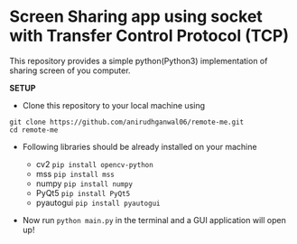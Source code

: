 # Screen Sharing app using socket with Transfer Control Protocol (TCP)

This repository provides a simple python(Python3) implementation of sharing screen of you computer.

**SETUP**

- Clone this repository to your local machine using
```
git clone https://github.com/anirudhganwal06/remote-me.git
cd remote-me
```

- Following libraries should be already installed on your machine
  - cv2 `pip install opencv-python`
  - mss `pip install mss`
  - numpy `pip install numpy`
  - PyQt5 `pip install PyQt5`
  - pyautogui `pip install pyautogui`

- Now run `python main.py` in the terminal and a GUI application will open up! 
